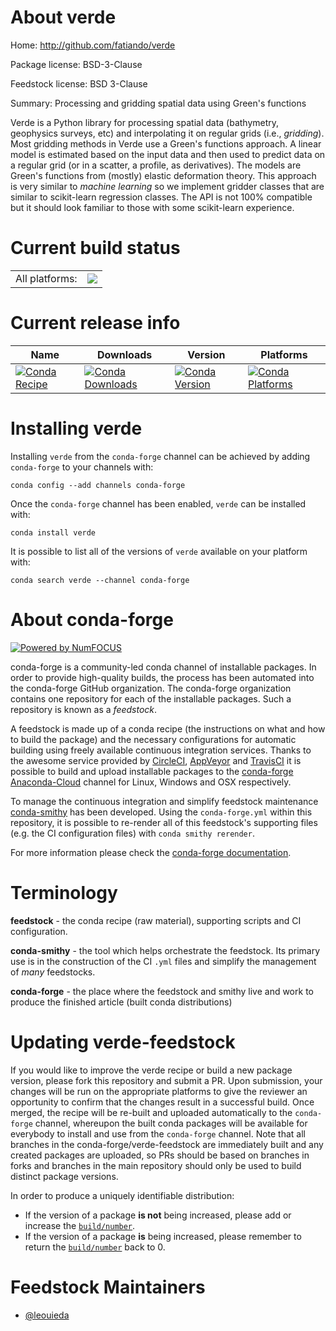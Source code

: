 About verde
===========

Home: http://github.com/fatiando/verde

Package license: BSD-3-Clause

Feedstock license: BSD 3-Clause

Summary: Processing and gridding spatial data using Green's functions

Verde is a Python library for processing spatial data (bathymetry, geophysics
surveys, etc) and interpolating it on regular grids (i.e., *gridding*).
Most gridding methods in Verde use a Green's functions approach.
A linear model is estimated based on the input data and then used to predict
data on a regular grid (or in a scatter, a profile, as derivatives).
The models are Green's functions from (mostly) elastic deformation theory.
This approach is very similar to *machine learning* so we implement gridder
classes that are similar to scikit-learn regression classes.
The API is not 100% compatible but it should look familiar to those with some
scikit-learn experience.


Current build status
====================


<table><tr><td>All platforms:</td>
    <td>
      <a href="https://dev.azure.com/conda-forge/feedstock-builds/_build/latest?definitionId=3634&branchName=master">
        <img src="https://dev.azure.com/conda-forge/feedstock-builds/_apis/build/status/verde-feedstock?branchName=master">
      </a>
    </td>
  </tr>
</table>

Current release info
====================

| Name | Downloads | Version | Platforms |
| --- | --- | --- | --- |
| [![Conda Recipe](https://img.shields.io/badge/recipe-verde-green.svg)](https://anaconda.org/conda-forge/verde) | [![Conda Downloads](https://img.shields.io/conda/dn/conda-forge/verde.svg)](https://anaconda.org/conda-forge/verde) | [![Conda Version](https://img.shields.io/conda/vn/conda-forge/verde.svg)](https://anaconda.org/conda-forge/verde) | [![Conda Platforms](https://img.shields.io/conda/pn/conda-forge/verde.svg)](https://anaconda.org/conda-forge/verde) |

Installing verde
================

Installing `verde` from the `conda-forge` channel can be achieved by adding `conda-forge` to your channels with:

```
conda config --add channels conda-forge
```

Once the `conda-forge` channel has been enabled, `verde` can be installed with:

```
conda install verde
```

It is possible to list all of the versions of `verde` available on your platform with:

```
conda search verde --channel conda-forge
```


About conda-forge
=================

[![Powered by NumFOCUS](https://img.shields.io/badge/powered%20by-NumFOCUS-orange.svg?style=flat&colorA=E1523D&colorB=007D8A)](http://numfocus.org)

conda-forge is a community-led conda channel of installable packages.
In order to provide high-quality builds, the process has been automated into the
conda-forge GitHub organization. The conda-forge organization contains one repository
for each of the installable packages. Such a repository is known as a *feedstock*.

A feedstock is made up of a conda recipe (the instructions on what and how to build
the package) and the necessary configurations for automatic building using freely
available continuous integration services. Thanks to the awesome service provided by
[CircleCI](https://circleci.com/), [AppVeyor](https://www.appveyor.com/)
and [TravisCI](https://travis-ci.org/) it is possible to build and upload installable
packages to the [conda-forge](https://anaconda.org/conda-forge)
[Anaconda-Cloud](https://anaconda.org/) channel for Linux, Windows and OSX respectively.

To manage the continuous integration and simplify feedstock maintenance
[conda-smithy](https://github.com/conda-forge/conda-smithy) has been developed.
Using the ``conda-forge.yml`` within this repository, it is possible to re-render all of
this feedstock's supporting files (e.g. the CI configuration files) with ``conda smithy rerender``.

For more information please check the [conda-forge documentation](https://conda-forge.org/docs/).

Terminology
===========

**feedstock** - the conda recipe (raw material), supporting scripts and CI configuration.

**conda-smithy** - the tool which helps orchestrate the feedstock.
                   Its primary use is in the construction of the CI ``.yml`` files
                   and simplify the management of *many* feedstocks.

**conda-forge** - the place where the feedstock and smithy live and work to
                  produce the finished article (built conda distributions)


Updating verde-feedstock
========================

If you would like to improve the verde recipe or build a new
package version, please fork this repository and submit a PR. Upon submission,
your changes will be run on the appropriate platforms to give the reviewer an
opportunity to confirm that the changes result in a successful build. Once
merged, the recipe will be re-built and uploaded automatically to the
`conda-forge` channel, whereupon the built conda packages will be available for
everybody to install and use from the `conda-forge` channel.
Note that all branches in the conda-forge/verde-feedstock are
immediately built and any created packages are uploaded, so PRs should be based
on branches in forks and branches in the main repository should only be used to
build distinct package versions.

In order to produce a uniquely identifiable distribution:
 * If the version of a package **is not** being increased, please add or increase
   the [``build/number``](https://conda.io/docs/user-guide/tasks/build-packages/define-metadata.html#build-number-and-string).
 * If the version of a package **is** being increased, please remember to return
   the [``build/number``](https://conda.io/docs/user-guide/tasks/build-packages/define-metadata.html#build-number-and-string)
   back to 0.

Feedstock Maintainers
=====================

* [@leouieda](https://github.com/leouieda/)

